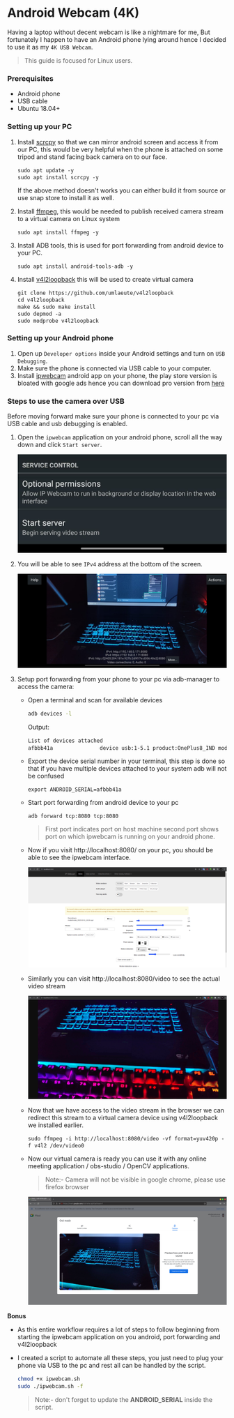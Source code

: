 # Android Webcam (4K)

Having a laptop without decent webcam is like a nightmare for me, But fortunately  I happen to have an Android phone lying around hence I decided to use it as my `4K USB Webcam`.

>  This guide is focused for Linux users.

### Prerequisites

- Android phone
- USB cable
- Ubuntu 18.04+

### Setting up your PC

1. Install [scrcpy](https://github.com/Genymobile/scrcpy) so that we can mirror android screen and access it from our PC, this would be very helpful when the phone is attached on some tripod and stand facing back camera on to our face.

   ````
   sudo apt update -y
   sudo apt install scrcpy -y
   ````

   If the above method doesn't works you can either build it from source or use snap store to install it as well.

2. Install [ffmpeg](https://ffmpeg.org/), this would be needed to publish received camera stream to a virtual camera on Linux system

   ````
   sudo apt install ffmpeg -y
   ````

3. Install ADB tools, this is used for port forwarding from android device to your PC.

   ````
   sudo apt install android-tools-adb -y
   ````
   
4. Install [v4l2loopback](https://github.com/umlaeute/v4l2loopback) this will be used to create virtual camera

   ```
   git clone https://github.com/umlaeute/v4l2loopback
   cd v4l2loopback
   make && sudo make install
   sudo depmod -a
   sudo modprobe v4l2loopback
   ```

### Setting up your Android phone

1. Open up `Developer options` inside your Android settings and turn on `USB Debugging`.
2. Make sure the phone is connected via USB cable to your computer.
3. Install [ipwebcam](https://play.google.com/store/apps/details?id=com.pas.webcam&hl=en_IN&gl=US) android app on your phone, the play store version is bloated with google ads hence you can download pro version from [here](asset/com.pas.webcam.pro-7685.apk)

### Steps to use the camera over USB

Before moving forward make sure your phone is connected to your pc via USB cable and usb debugging is enabled.

1. Open the `ipwebcam` application on your android phone, scroll all the way down and click `Start server`.

   ![](asset/start-server.jpeg)

2. You will be able to see `IPv4` address at the bottom of the screen.

   ![](asset/server-started.jpeg)

3. Setup port forwarding from your phone to your pc via adb-manager to access the camera:

   - Open a terminal and scan for available devices

     ```sh
     adb devices -l
     ```

     Output:

     ````sh
     List of devices attached
     afbbb41a               device usb:1-5.1 product:OnePlus8_IND model:IN2011 device:OnePlus8 transport_id:2
     ````

   - Export the device serial number in your terminal, this step is done so that if you have multiple devices attached to your system adb will not be confused

     ````
     export ANDROID_SERIAL=afbbb41a
     ````

   - Start port forwarding from android device to your pc

     ````
     adb forward tcp:8080 tcp:8080
     ````

     > First port indicates port on host machine second port shows port on which ipwebcam is running on your android phone.

   - Now if you visit http://localhost:8080/ on your pc, you should be able to see the ipwebcam interface.

     ![](asset/ipwebcam-interface.png)

   - Similarly you can visit  http://localhost:8080/video to see the actual video stream

     ![](asset/ipwebcam-video.png)

   - Now that we have access to the video stream in the browser we can redirect this stream to a virtual camera device using v4l2loopback we installed earlier.

     ```
     sudo ffmpeg -i http://localhost:8080/video -vf format=yuv420p -f v4l2 /dev/video0
     ```

   - Now our virtual camera is ready you can use it with any online meeting application / obs-studio / OpenCV applications.

     > Note:- Camera will not be visible in google chrome, please use firefox browser

     ![](asset/camera-meeting.png)

**Bonus**

- As this entire workflow requires a lot of steps to follow beginning from starting the ipwebcam application on you android, port forwarding and v4l2loopback

- I created a script to automate all these steps, you just need to plug your phone via USB to the pc and rest all can be handled by the script.

  ````sh
  chmod +x ipwebcam.sh
  sudo ./ipwebcam.sh -f
  ````
  
  > Note:- don't forget to update the **ANDROID_SERIAL** inside the script.
